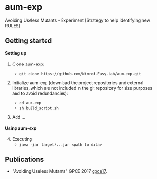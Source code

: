 # aum-exp
Avoiding Useless Mutants - Experiment [Strategy to help identifying new RULES] 

Getting started
----------------
#### Setting up 
1. Clone aum-exp:
    - `git clone https://github.com/Nimrod-Easy-Lab/aum-exp.git`

2. Initialize aum-exp (download the project repositories and external libraries, which are not included in the git repository for size purposes and to avoid redundancies):
    - `cd aum-exp`
    - `sh build_script.sh`

3. Add ...

#### Using aum-exp
4. Executing
    - `java -jar target/...jar <path to data>`

Publications
------------------
* "Avoiding Useless Mutants"
    GPCE 2017 [gpce17].
    
[gpce17]: https://doi.org/10.1145/3170492.3136053